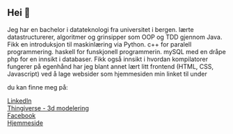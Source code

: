 ## Hei 👋

<p>
Jeg har en bachelor i datateknologi fra universitet i bergen.
lærte datastructurerer, algoritmer og grinsipper som OOP og TDD gjennom Java.
Fikk en introduksjon til maskinlæring via Python.
c++ for paralell programmering.
haskell for funskjonell programmerin.
mySQL med en dråpe php for en innsikt i databaser.
Fikk også innsikt i hvordan kompilatorer fungerer
på egenhånd har jeg blant annet lært litt frontend (HTML, CSS, Javascript)
ved å lage websider som hjemmesiden min linket til under
</p>

du kan finne meg på:

[LinkedIn](https://www.linkedin.com/in/jan-olav-berg-a90734b3/)
<br>
[Thingiverse - 3d modelering](https://www.thingiverse.com/martialcart/designs)
<br>
[Facebook](https://www.facebook.com/jan.o.berg.5)
<br>
[Hjemmeside](https://www.janolavberg.no)

<!--
**Martialcart/Martialcart** is a ✨ _special_ ✨ repository because its `README.md` (this file) appears on your GitHub profile.

Here are some ideas to get you started:



add link: 
    url turns into links
        (html didn't work)
            <a href="https://github.com/Martialcart?tab=repositories" target="_blank">Martialcart</a>
    [nameCustom](url)
linebreak:
    <br> works
    (# didn't work) 

- 🔭 I’m currently working on ...
- 🌱 I’m currently learning ...
- 👯 I’m looking to collaborate on ...
- 🤔 I’m looking for help with ...
- 💬 Ask me about ...
- 📫 How to reach me: ...
- 😄 Pronouns: ...
- ⚡ Fun fact: ...
-->
        
